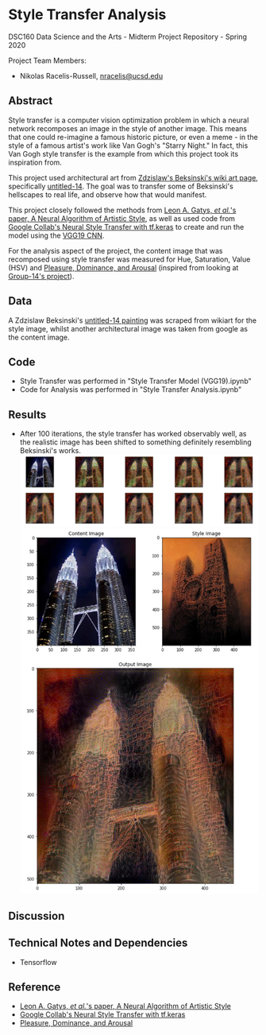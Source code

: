 # Style Transfer Analysis

DSC160 Data Science and the Arts - Midterm Project Repository - Spring 2020

Project Team Members: 
- Nikolas Racelis-Russell, nracelis@ucsd.edu

## Abstract

Style transfer is a computer vision optimization problem in which a neural network recomposes an image in the style of another image. This means that one could re-imagine a famous historic picture, or even a meme - in the style of a famous artist's work like Van Gogh's "Starry Night." In fact, this Van Gogh style transfer is the example from which this project took its inspiration from.

This project used architectural art from [Zdzislaw's Beksinski's wiki art page](https://www.wikiart.org/en/zdislav-beksinski), specifically [untitled-14](https://www.wikiart.org/en/zdislav-beksinski/untitled-14). The goal was to transfer some of Beksinski's hellscapes to real life, and observe how that would manifest. 

This project closely followed the methods from [Leon A. Gatys, *et al.*'s paper, A Neural Algorithm of Artistic Style](https://arxiv.org/pdf/1508.06576.pdf), as well as used code from [Google Collab's Neural Style Transfer with tf.keras](https://colab.research.google.com/github/tensorflow/models/blob/master/research/nst_blogpost/4_Neural_Style_Transfer_with_Eager_Execution.ipynb#scrollTo=aDyGj8DmXCJI) to create and run the model using the [VGG19 CNN](https://keras.io/api/applications/vgg/#vgg19-function).

For the analysis aspect of the project, the content image that was recomposed using style transfer was measured for Hue, Saturation, Value (HSV) and [Pleasure, Dominance, and Arousal](https://dl.acm.org/doi/pdf/10.1145/1873951.1873965) (inspired from looking at [Group-14's project](https://github.com/ucsd-dsc-arts/dsc160-midterm-group13)).


## Data

A Zdzislaw Beksinski's [untitled-14 painting](https://www.wikiart.org/en/zdislav-beksinski/untitled-14) was scraped from wikiart for the style image, whilst another architectural image was taken from google as the content image.


## Code
- Style Transfer was performed in "Style Transfer Model (VGG19).ipynb"
- Code for Analysis was performed in "Style Transfer Analysis.ipynb"

## Results
- After 100 iterations, the style transfer has worked observably well, as the realistic image has been shifted to something definitely resembling Beksinski's works.
![model_array](https://github.com/nikolettuce/dsc160_midterm/blob/master/markdown_images/model_array.png)
![input_style_output](https://github.com/nikolettuce/dsc160_midterm/blob/master/markdown_images/content_style_output.jpg)



## Discussion





## Technical Notes and Dependencies
- Tensorflow

## Reference
- [Leon A. Gatys, *et al.*'s paper, A Neural Algorithm of Artistic Style](https://arxiv.org/pdf/1508.06576.pdf)
- [Google Collab's Neural Style Transfer with tf.keras](https://colab.research.google.com/github/tensorflow/models/blob/master/research/nst_blogpost/4_Neural_Style_Transfer_with_Eager_Execution.ipynb#scrollTo=aDyGj8DmXCJI)
- [Pleasure, Dominance, and Arousal](https://dl.acm.org/doi/pdf/10.1145/1873951.1873965)
